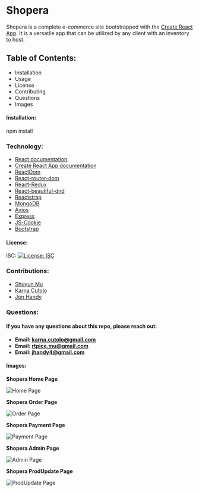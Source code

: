 # Shopera


Shopera is a complete e-commerce site bootstrapped with the [Create React App](https://github.com/facebook/create-react-app). It is a versatile app that can be utilized by any client with an inventory to host.



 ## Table of Contents: 
  * Installation 
  * Usage 
  * License 
  * Contributing 
  * Questions 
  * Images 
   
   #### Installation: 

   npm install
   
   ### Technology: 
   * [React documentation](https://reactjs.org/).
   * [Create React App documentation](https://facebook.github.io/create-react-app/docs/getting-started)
   * [ReactDom](https://reactjs.org/docs/react-dom.html)
   * [React-router-dom](https://www.npmjs.com/package/react-router-dom)
   * [React-Redux](https://react-redux.js.org/)
   * [React-beautiful-dnd](https://www.npmjs.com/package/react-beautiful-dnd)
   * [Reactstrap](https://reactstrap.github.io/)
   * [MongoDB](https://www.mongodb.com/)
   * [Axios](https://www.npmjs.com/package/axios)
   * [Express](https://expressjs.com/)
   * [JS-Cookie](https://www.npmjs.com/package/js-cookie)
   * [Bootstrap](https://getbootstrap.com/)

 
   
   #### License: 

   ISC: [![License: ISC](https://img.shields.io/badge/License-ISC-blue.svg)](https://opensource.org/licenses/ISC)
   
   ### Contributions: 
   
   * [Shuyun Mu](https://github.com/mushuyun)
   * [Karna Cutolo](https://github.com/Karna1014)
   * [Jon Handy](https://github.com/jhandy4)
   
   

   ### Questions: 
   
   #### If you have any questions about this repo, please reach out: 

   * **Email: karna.cutolo@gmail.com**
   * **Email: rtpice.mu@gmail.com**
   * **Email: jhandy4@gmail.com**
     
   #### Images: 

   **Shopera Home Page**

   ![Home Page](./public/images/Home.png)

   **Shopera Order Page**

   ![Order Page](./public/images/Order.png)

   **Shopera Payment Page**

   ![Payment Page](./public/images/Payment.png)

   **Shopera Admin Page**

   ![Admin Page](./public/images/Admin.png)

   **Shopera ProdUpdate Page**

   ![ProdUpdate Page](./public/images/ProdUpdate.png)



